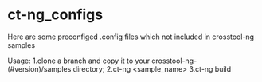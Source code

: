 # ct-ng_configs
Here are some preconfiged .config files which not included in crosstool-ng samples

Usage:
  1.clone a branch and copy it to your crosstool-ng-(#version)/samples directory;
  2.ct-ng <sample_name>
  3.ct-ng build
